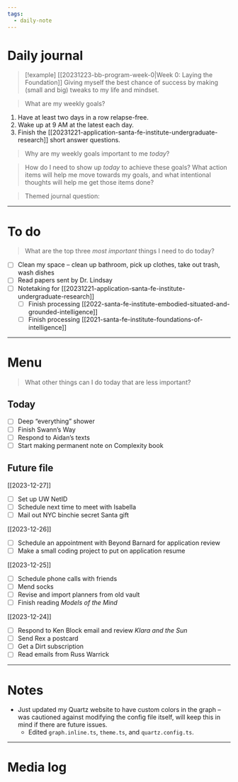 ```yaml
---
tags:
  - daily-note
---
```

# Daily journal

>[!example] [[20231223-bb-program-week-0|Week 0: Laying the Foundation]]
>Giving myself the best chance of success by making (small and big) tweaks to my life and mindset.

> What are my weekly goals?

1. Have at least two days in a row relapse-free.
2. Wake up at 9 AM at the latest each day.
3. Finish the [[20231221-application-santa-fe-institute-undergraduate-research]] short answer questions.

> Why are my weekly goals important to me *today*?

> How do I need to show up *today* to achieve these goals? What action items will help me move towards my goals, and what intentional thoughts will help me get those items done?

> Themed journal question: 

---
# To do

> What are the top three *most important* things I need to do today?

- [ ] Clean my space – clean up bathroom, pick up clothes, take out trash, wash dishes
- [ ] Read papers sent by Dr. Lindsay
- [ ] Notetaking for [[20231221-application-santa-fe-institute-undergraduate-research]]
	- [ ] Finish processing [[2022-santa-fe-institute-embodied-situated-and-grounded-intelligence]]
	- [ ] Finish processing [[2021-santa-fe-institute-foundations-of-intelligence]]

----
# Menu

> What other things can I do today that are less important?
## Today

- [ ] Deep “everything” shower
- [ ] Finish Swann’s Way
- [ ] Respond to Aidan’s texts
- [ ] Start making permanent note on Complexity book

## Future file

[[2023-12-27]]
- [ ] Set up UW NetID
- [ ] Schedule next time to meet with Isabella
- [ ] Mail out NYC binchie secret Santa gift

[[2023-12-26]]
- [ ] Schedule an appointment with Beyond Barnard for application review
- [ ] Make a small coding project to put on application resume

[[2023-12-25]]
- [ ] Schedule phone calls with friends
- [ ] Mend socks
- [ ] Revise and import planners from old vault
- [ ] Finish reading *Models of the Mind*

[[2023-12-24]]
- [ ] Respond to Ken Block email and review *Klara and the Sun*
- [ ] Send Rex a postcard
- [ ] Get a Dirt subscription
- [ ] Read emails from Russ Warrick

---
# Notes

- Just updated my Quartz website to have custom colors in the graph – was cautioned against modifying the config file itself, will keep this in mind if there are future issues.
	- Edited `graph.inline.ts`, `theme.ts`, and `quartz.config.ts`.

---
# Media log
